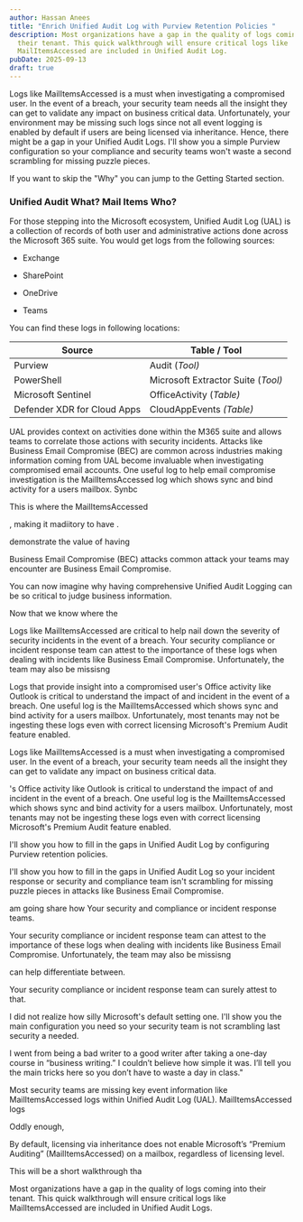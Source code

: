 ```yaml
---
author: Hassan Anees
title: "Enrich Unified Audit Log with Purview Retention Policies "
description: Most organizations have a gap in the quality of logs coming into
  their tenant. This quick walkthrough will ensure critical logs like
  MailItemsAccessed are included in Unified Audit Log.
pubDate: 2025-09-13
draft: true
---
```

Logs like MailItemsAccessed is a must when investigating a compromised user. In the event of a breach, your security team needs all the insight they can get to validate any impact on business critical data. Unfortunately, your environment may be missing such logs since not all event logging is enabled by default if users are being licensed via inheritance. Hence, there might be a gap in your Unified Audit Logs. I'll show you a simple Purview configuration so your compliance and security teams won't waste a second scrambling for missing puzzle pieces.

If you want to skip the "Why" you can jump to the Getting Started section.

### Unified Audit What? Mail Items Who?

For those stepping into the Microsoft ecosystem, Unified Audit Log (UAL) is a collection of records of both user and administrative actions done across the Microsoft 365 suite. You would get logs from the following sources:

*   Exchange
    
*   SharePoint
    
*   OneDrive
    
*   Teams
    

You can find these logs in following locations:

| Source | Table / Tool |
| --- | --- |
| Purview | Audit (_Tool)_ |
| PowerShell | Microsoft Extractor Suite (_Tool)_ |
| Microsoft Sentinel | OfficeActivity (_Table)_ |
| Defender XDR for Cloud Apps | CloudAppEvents _(Table)_ |

UAL provides context on activities done within the M365 suite and allows teams to correlate those actions with security incidents. Attacks like Business Email Compromise (BEC) are common across industries making information coming from UAL become invaluable when investigating compromised email accounts. One useful log to help email compromise investigation is the MailItemsAccessed log which shows sync and bind activity for a users mailbox. Synbc

This is where the MailItemsAccessed

, making it madiitory to have .

demonstrate the value of having

Business Email Compromise (BEC) attacks common attack your teams may encounter are Business Email Compromise.

You can now imagine why having comprehensive Unified Audit Logging can be so critical to judge business information.

Now that we know where the

Logs like MailItemsAccessed are critical to help nail down the severity of security incidents in the event of a breach. Your security compliance or incident response team can attest to the importance of these logs when dealing with incidents like Business Email Compromise. Unfortunately, the team may also be missisng

Logs that provide insight into a compromised user's Office activity like Outlook is critical to understand the impact of and incident in the event of a breach. One useful log is the MailItemsAccessed which shows sync and bind activity for a users mailbox. Unfortunately, most tenants may not be ingesting these logs even with correct licensing Microsoft's Premium Audit feature enabled.

Logs like MailItemsAccessed is a must when investigating a compromised user. In the event of a breach, your security team needs all the insight they can get to validate any impact on business critical data.

's Office activity like Outlook is critical to understand the impact of and incident in the event of a breach. One useful log is the MailItemsAccessed which shows sync and bind activity for a users mailbox. Unfortunately, most tenants may not be ingesting these logs even with correct licensing Microsoft's Premium Audit feature enabled.

I'll show you how to fill in the gaps in Unified Audit Log by configuring Purview retention policies.

I'll show you how to fill in the gaps in Unified Audit Log so your incident response or security and compliance team isn't scrambling for missing puzzle pieces in attacks like Business Email Compromise.

am going share how Your security and compliance or incident response teams.

Your security compliance or incident response team can attest to the importance of these logs when dealing with incidents like Business Email Compromise. Unfortunately, the team may also be missisng

can help differentiate between.

Your security compliance or incident response team can surely attest to that.

I did not realize how silly Microsoft's default setting one. I'll show you the main configuration you need so your security team is not scrambling last security a needed.

I went from being a bad writer to a good writer after taking a one-day course in “business writing.” I couldn’t believe how simple it was. I’ll tell you the main tricks here so you don’t have to waste a day in class."

Most security teams are missing key event information like MailItemsAccessed logs within Unified Audit Log (UAL). MailItemsAccessed logs

Oddly enough,

By default, licensing via inheritance does not enable Microsoft’s “Premium Auditing” (MailItemsAccessed) on a mailbox, regardless of licensing level.  

This will be a short walkthrough tha

Most organizations have a gap in the quality of logs coming into their tenant. This quick walkthrough will ensure critical logs like MailItemsAccessed are included in Unified Audit Logs.